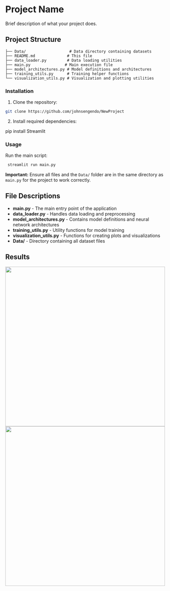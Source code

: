 # Project Name

Brief description of what your project does.

## Project Structure

```
├── Data/                   # Data directory containing datasets
├── README.md              # This file
├── data_loader.py         # Data loading utilities
├── main.py               # Main execution file
├── model_architectures.py # Model definitions and architectures
├── training_utils.py      # Training helper functions
└── visualization_utils.py # Visualization and plotting utilities
```

### Installation

1. Clone the repository:
```bash
git clone https://github.com/johnsengendo/NewProject
```

2. Install required dependencies:

pip install Streamlit

### Usage

Run the main script:
```bash
 streamlit run main.py
```

**Important:** Ensure all files and the `Data/` folder are in the same directory as `main.py` for the project to work correctly.

## File Descriptions

- **main.py** - The main entry point of the application
- **data_loader.py** - Handles data loading and preprocessing
- **model_architectures.py** - Contains model definitions and neural network architectures
- **training_utils.py** - Utility functions for model training
- **visualization_utils.py** - Functions for creating plots and visualizations
- **Data/** - Directory containing all dataset files

## Results
<img src="image1.png" width="500"/>  
<img src="image2.png" width="500"/>

